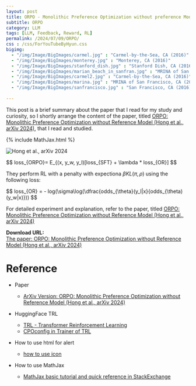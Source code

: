 ```yaml
---
layout: post
title: ORPO - Monolithic Preference Optimization without preference Model
subtitle: ORPO
category: LLM
tags: [LLM, Feedback, Reward, RL]
permalink: /2024/07/09/ORPO/
css : /css/ForYouTubeByHyun.css
bigimg: 
  - "/img/Image/BigImages/carmel.jpg" : "Carmel-by-the-Sea, CA (2016)"
  - "/img/Image/BigImages/monterey.jpg" : "Monterey, CA (2016)"
  - "/img/Image/BigImages/stanford_dish.jpg" : "Stanford Dish, CA (2016)"
  - "/img/Image/BigImages/marian_beach_in_sanfran.jpg" : "MRINA of San Francisco, CA (2016)"
  - "/img/Image/BigImages/carmel2.jpg" : "Carmel-by-the-Sea, CA (2016)"
  - "/img/Image/BigImages/marina.jpg" : "MRINA of San Francisco, CA (2016)"
  - "/img/Image/BigImages/sanfrancisco.jpg" : "San Francisco, CA (2016)"
  
---
```


This post is a brief summary about the paper that I read for my study and curiosity, so I shortly arrange the content of the paper, titled [ORPO: Monolithic Preference Optimization without Reference Model (Hong et al., arXiv 2024)](https://arxiv.org/abs/2403.07691), that I read and studied. 

{% include MathJax.html %}




![Hong et al., arXiv 2024](//img/Image/NaturalLanguageProcessing/Papers/RL/2024-07-09-ORPO/ORPO_01.png)

$$
 loss_{ORPO}= E_{(x, y_w, y_l)[loss_{SFT} + \lambda * loss_{OR}]
$$

They perform RL with a penalty with expectiona $\beta KL(\pi, \rho)$ using the following loss:

$$
 loss_{OR} =  - log(\sigma\log(\dfrac{odds_{\theta}(y_l|x}{odds_{\theta)(y_w|x)}))
$$


For detailed experiment and explanation, refer to the paper, titled [ORPO: Monolithic Preference Optimization without Reference Model (Hong et al., arXiv 2024)](https://arxiv.org/abs/2403.07691)

<div class="alert alert-success" role="alert"><i class="fa fa-paperclip fa-lg"></i> <b>Download URL: </b><br>
  <a href="https://arxiv.org/abs/2403.07691">The paper: ORPO: Monolithic Preference Optimization without Reference Model (Hong et al., arXiv 2024)</a></div>

# Reference 

- Paper 
  - [ArXiv Version: ORPO: Monolithic Preference Optimization without Reference Model (Hong et al., arXiv 2024)](https://arxiv.org/abs/2403.07691)

- HuggingFace TRL 
  - [TRL - Transformer Reinforcement Learning](https://huggingface.co/docs/trl/index)
  - [CPOconfig in Trainer of TRL](https://huggingface.co/docs/trl/main/en/trainer)
  
- How to use html for alert
  - [how to use icon](http://idratherbewriting.com/documentation-theme-jekyll/mydoc_icons.html)
 
- How to use MathJax 
  - [MathJax basic tutorial and quick reference in StackExchange](https://math.meta.stackexchange.com/questions/5020/mathjax-basic-tutorial-and-quick-reference)

